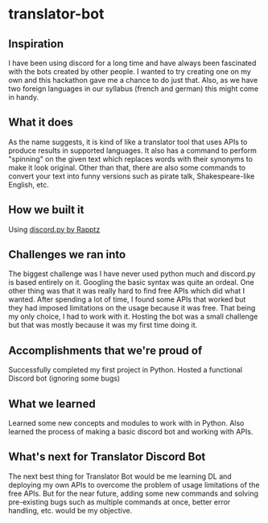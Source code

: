 # translator-bot
## Inspiration
I have been using discord for a long time and have always been fascinated with the bots created by other people. I wanted to try creating one on my own and this hackathon gave me a chance to do just that. Also, as we have two foreign languages in our syllabus (french and german) this might come in handy.
## What it does
As the name suggests, it is kind of like a translator tool that uses APIs to produce results in supported languages. It also has a command to perform "spinning" on the given text which replaces words with their synonyms to make it look original. Other than that, there are also some commands to convert your text into funny versions such as pirate talk, Shakespeare-like English, etc.
## How we built it
Using [discord.py by Rapptz](https://github.com/Rapptz/discord.py)
## Challenges we ran into
The biggest challenge was I have never used python much and discord.py is based entirely on it. Googling the basic syntax was quite an ordeal. One other thing was that it was really hard to find free APIs which did what I wanted. After spending a lot of time, I found some APIs that worked but they had imposed limitations on the usage because it was free. That being my only choice, I had to work with it. Hosting the bot was a small challenge but that was mostly because it was my first time doing it.
## Accomplishments that we're proud of
Successfully completed my first project in Python. Hosted a functional Discord bot (ignoring some bugs)
## What we learned
Learned some new concepts and modules to work with in Python. Also learned the process of making a basic discord bot and working with APIs.
## What's next for Translator Discord Bot
The next best thing for Translator Bot would be me learning DL and deploying my own APIs to overcome the problem of usage limitations of the free APIs. But for the near future, adding some new commands and solving pre-existing bugs such as multiple commands at once, better error handling, etc. would be my objective.
